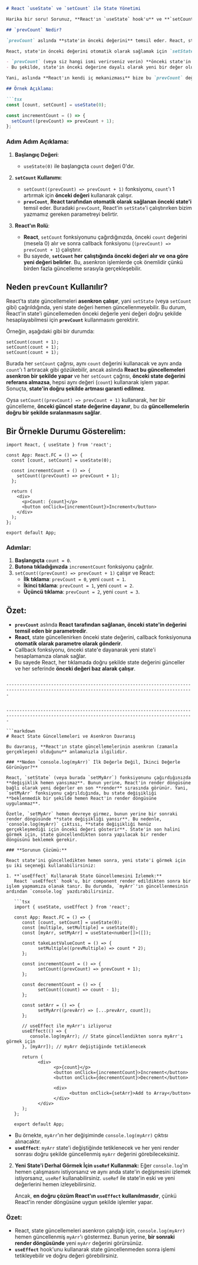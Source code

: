 

```markdown
# React `useState` ve `setCount` ile State Yönetimi

Harika bir soru! Sorunuz, **React'ın `useState` hook'u** ve **`setCount`**'ın nasıl çalıştığını daha derinlemesine anlamanıza yardımcı olacak. Burada **`prevCount`** ismi, **`setCount`** fonksiyonunun bir parametresi ve aslında **React tarafından sağlanan bir otomatik parametre adıdır**. React, bu parametreyi, state güncellenirken önceki (eski) state değerini alıp, onu kullanmanızı sağlar.

## `prevCount` Nedir?

`prevCount` aslında **state'in önceki değerini** temsil eder. React, state güncellenirken, önceki state değerine dayanarak yeni bir değer oluşturabilmeniz için callback fonksiyonunu kullanır.

React, state'in önceki değerini otomatik olarak sağlamak için `setState`'i (veya `setCount` gibi `useState` ile kullanılan fonksiyonları) kullandığınızda, callback fonksiyonuna şu şekilde parametre olarak aktarır:

- `prevCount` (veya siz hangi ismi verirseniz verin) **önceki state'in değerini** tutar.
- Bu şekilde, state'in önceki değerine dayalı olarak yeni bir değer oluşturabilirsiniz.

Yani, aslında **React'ın kendi iç mekanizması** bize bu `prevCount` değerini sağlamaktadır.

## Örnek Açıklama:

```tsx
const [count, setCount] = useState(0);

const incrementCount = () => {
  setCount((prevCount) => prevCount + 1);
};
```

### Adım Adım Açıklama:

1. **Başlangıç Değeri**: 
   - `useState(0)` ile başlangıçta `count` değeri 0'dır.

2. **`setCount` Kullanımı**:
   - `setCount((prevCount) => prevCount + 1)` fonksiyonu, `count`'ı 1 artırmak için **önceki değeri** kullanarak çalışır.
   - **`prevCount`**, **React tarafından otomatik olarak sağlanan önceki state'i** temsil eder. Buradaki `prevCount`, React'in `setState`'i çalıştırırken bizim yazmamız gereken parametreyi belirtir.

3. **React'ın Rolü**:
   - **React**, `setCount` fonksiyonunu çağırdığınızda, önceki `count` değerini (mesela 0) alır ve sonra callback fonksiyonu (`(prevCount) => prevCount + 1`) çalıştırır.
   - Bu sayede, **`setCount` her çalıştığında önceki değeri alır ve ona göre yeni değeri belirler**. Bu, asenkron işlemlerde çok önemlidir çünkü birden fazla güncelleme sırasıyla gerçekleşebilir.

## Neden `prevCount` Kullanılır?

React'ta state güncellemeleri **asenkron çalışır**, yani `setState` (veya `setCount` gibi) çağrıldığında, yeni state değeri hemen güncellenmeyebilir. Bu durum, React'in state'i güncellemeden önceki değerle yeni değeri doğru şekilde hesaplayabilmesi için **`prevCount`** kullanmasını gerektirir.

Örneğin, aşağıdaki gibi bir durumda:

```tsx
setCount(count + 1);
setCount(count + 1);
setCount(count + 1);
```

Burada her `setCount` çağrısı, aynı `count` değerini kullanacak ve aynı anda `count`'ı 1 artıracak gibi gözükebilir, ancak aslında **React bu güncellemeleri asenkron bir şekilde yapar** ve her `setCount` çağrısı, **önceki state değerini referans almazsa**, hepsi aynı değeri (`count`) kullanarak işlem yapar. Sonuçta, **state'in doğru şekilde artması garanti edilmez**.

Oysa `setCount((prevCount) => prevCount + 1)` kullanarak, her bir güncelleme, **önceki güncel state değerine dayanır**, bu da **güncellemelerin doğru bir şekilde sıralanmasını sağlar**.

## Bir Örnekle Durumu Gösterelim:

```tsx
import React, { useState } from 'react';

const App: React.FC = () => {
  const [count, setCount] = useState(0);

  const incrementCount = () => {
    setCount((prevCount) => prevCount + 1);
  };

  return (
    <div>
      <p>Count: {count}</p>
      <button onClick={incrementCount}>Increment</button>
    </div>
  );
};

export default App;
```

### Adımlar:
1. **Başlangıçta** `count = 0`.
2. **Butona tıkladığınızda** `incrementCount` fonksiyonu çağrılır.
3. `setCount((prevCount) => prevCount + 1)` çalışır ve React:
   - **İlk tıklama**: `prevCount = 0`, yeni `count = 1`.
   - **İkinci tıklama**: `prevCount = 1`, yeni `count = 2`.
   - **Üçüncü tıklama**: `prevCount = 2`, yeni `count = 3`.

## Özet:

- **`prevCount`** aslında **React tarafından sağlanan, önceki state'in değerini temsil eden bir parametredir**.
- **React**, state güncellenirken önceki state değerini, callback fonksiyonuna **otomatik olarak parametre olarak gönderir**.
- Callback fonksiyonu, önceki state'e dayanarak yeni state'i hesaplamanıza olanak sağlar.
- Bu sayede React, her tıklamada doğru şekilde state değerini günceller ve her seferinde **önceki değeri baz alarak çalışır**.
```

---------------------------------------------------------------------------------------------------------------------------------------------


---------------------------------------------------------------------------------------------------------------------------------------------

```markdown
# React State Güncellemeleri ve Asenkron Davranış

Bu davranış, **React'ın state güncellemelerinin asenkron (zamanla gerçekleşen) olduğunu** anlamanızla ilgilidir.

### **Neden `console.log(myArr)` İlk Değerle Değil, İkinci Değerle Görünüyor?**

React, `setState` (veya burada `setMyArr`) fonksiyonunu çağırdığınızda **değişiklik hemen yansımaz**. Bunun yerine, React'in render döngüsüne bağlı olarak yeni değerler en son **render** sırasında görünür. Yani, `setMyArr` fonksiyonu çağrıldığında, bu state değişikliği **beklenmedik bir şekilde hemen React'in render döngüsüne uygulanmaz**.

Özetle, `setMyArr` hemen devreye girmez, bunun yerine bir sonraki render döngüsünde **state değişikliği yansır**. Bu nedenle, `console.log(myArr)` çıktısı, **state değişikliği henüz gerçekleşmediği için önceki değeri gösterir**. State'in son halini görmek için, state güncellendikten sonra yapılacak bir render döngüsünü beklemek gerekir.

### **Sorunun Çözümü:**

React state'ini güncelledikten hemen sonra, yeni state'i görmek için şu iki seçeneği kullanabilirsiniz:

1. **`useEffect` Kullanarak State Güncellemesini İzlemek:**
   React `useEffect` hook'u, bir component render edildikten sonra bir işlem yapmamıza olanak tanır. Bu durumda, `myArr`'ın güncellenmesinin ardından `console.log` yazdırabilirsiniz.

   ```tsx
   import { useState, useEffect } from 'react';

   const App: React.FC = () => {
      const [count, setCount] = useState(0);
      const [multiple, setMultiple] = useState(0);
      const [myArr, setMyArr] = useState<number[]>([]);

      const takeLastValueCount = () => {
            setMultiple((prevMultiple) => count * 2);
      };

      const incrementCount = () => {
            setCount((prevCount) => prevCount + 1);
      };

      const decrementCount = () => {
            setCount((count) => count - 1);
      };

      const setArr = () => {
            setMyArr((prevArr) => [...prevArr, count]);
      };

      // useEffect ile myArr'ı izliyoruz
      useEffect(() => {
         console.log(myArr); // State güncellendikten sonra myArr'ı görmek için
      }, [myArr]); // myArr değiştiğinde tetiklenecek

      return (
            <div>
                  <p>{count}</p>
                  <button onClick={incrementCount}>Increment</button>
                  <button onClick={decrementCount}>Decrement</button>

                  <div>
                        <button onClick={setArr}>Add to Array</button>
                  </div>
            </div>
      );
   };

   export default App;
   ```

   - Bu örnekte, `myArr`'ın her değişiminde `console.log(myArr)` çıktısı alınacaktır.
   - **`useEffect`**: `myArr` state'i değiştiğinde tetiklenecek ve her yeni render sonrası doğru şekilde güncellenmiş `myArr` değerini görebileceksiniz.

2. **Yeni State'i Derhal Görmek İçin `useRef` Kullanmak:**
   Eğer `console.log`'ın hemen çalışmasını istiyorsanız ve aynı anda state'in değişmesini izlemek istiyorsanız, `useRef` kullanabilirsiniz. `useRef` ile state'in eski ve yeni değerlerini hemen izleyebilirsiniz.

   Ancak, **en doğru çözüm React'ın `useEffect` kullanılmasıdır**, çünkü React'in render döngüsüne uygun şekilde işlemler yapar.

### **Özet:**

- React, state güncellemeleri asenkron çalıştığı için, `console.log(myArr)` hemen güncellenmiş `myArr`'ı göstermez. Bunun yerine, **bir sonraki render döngüsünde** yeni `myArr` değerini görürsünüz.
- **`useEffect`** hook'unu kullanarak state güncellenmeden sonra işlemi tetikleyebilir ve doğru değeri görebilirsiniz.
```




